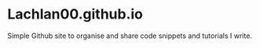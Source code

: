# Lachlan00.github.io

Simple Github site to organise and share code snippets and tutorials I write.
